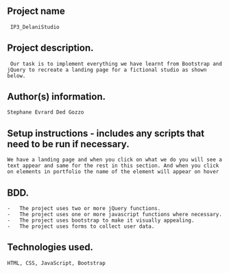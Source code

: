 ##  Project name
     IP3_DelaniStudio

##  Project description.
     Our task is to implement everything we have learnt from Bootstrap and jQuery to recreate a landing page for a fictional studio as shown below.
##  Author(s) information.
    Stephane Evrard Ded Gozzo

##  Setup instructions - includes any scripts that need to be run if necessary.
    We have a landing page and when you click on what we do you will see a text appear and same for the rest in this section. And when you click on elements in portfolio the name of the element will appear on hover
##  BDD.
    -   The project uses two or more jQuery functions.
    -   The project uses one or more javascript functions where necessary.
    -   The project uses bootstrap to make it visually appealing.
    -   The project uses forms to collect user data.
##   Technologies used.
    HTML, CSS, JavaScript, Bootstrap    
